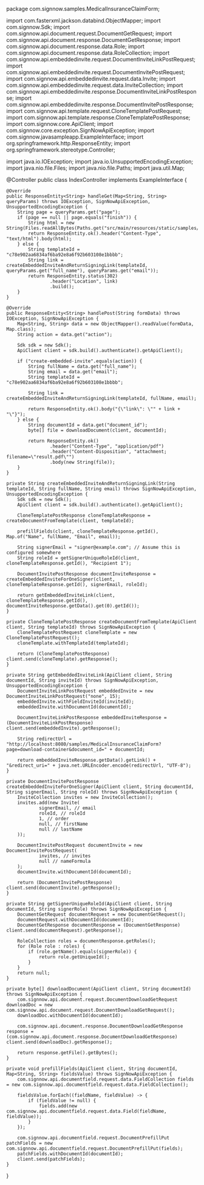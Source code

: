 package com.signnow.samples.MedicalInsuranceClaimForm;

import com.fasterxml.jackson.databind.ObjectMapper;
import com.signnow.Sdk;
import com.signnow.api.document.request.DocumentGetRequest;
import com.signnow.api.document.response.DocumentGetResponse;
import com.signnow.api.document.response.data.Role;
import com.signnow.api.document.response.data.RoleCollection;
import com.signnow.api.embeddedinvite.request.DocumentInviteLinkPostRequest;
import com.signnow.api.embeddedinvite.request.DocumentInvitePostRequest;
import com.signnow.api.embeddedinvite.request.data.Invite;
import com.signnow.api.embeddedinvite.request.data.InviteCollection;
import com.signnow.api.embeddedinvite.response.DocumentInviteLinkPostResponse;
import com.signnow.api.embeddedinvite.response.DocumentInvitePostResponse;
import com.signnow.api.template.request.CloneTemplatePostRequest;
import com.signnow.api.template.response.CloneTemplatePostResponse;
import com.signnow.core.ApiClient;
import com.signnow.core.exception.SignNowApiException;
import com.signnow.javasampleapp.ExampleInterface;
import org.springframework.http.ResponseEntity;
import org.springframework.stereotype.Controller;

import java.io.IOException;
import java.io.UnsupportedEncodingException;
import java.nio.file.Files;
import java.nio.file.Paths;
import java.util.Map;

@Controller
public class IndexController implements ExampleInterface {

    @Override
    public ResponseEntity<String> handleGet(Map<String, String> queryParams) throws IOException, SignNowApiException, UnsupportedEncodingException {
        String page = queryParams.get("page");
        if (page == null || page.equals("finish")) {
            String html = new String(Files.readAllBytes(Paths.get("src/main/resources/static/samples/MedicalInsuranceClaimForm/index.html")));
            return ResponseEntity.ok().header("Content-Type", "text/html").body(html);
        } else {
            String templateId = "c78e902aa6834af6ba92e8a6f92b603108e1bbbb";
            String link = createEmbeddedInviteAndReturnSigningLink(templateId, queryParams.get("full_name"), queryParams.get("email"));
            return ResponseEntity.status(302)
                    .header("Location", link)
                    .build();
        }
    }

    @Override
    public ResponseEntity<String> handlePost(String formData) throws IOException, SignNowApiException {
        Map<String, String> data = new ObjectMapper().readValue(formData, Map.class);
        String action = data.get("action");

        Sdk sdk = new Sdk();
        ApiClient client = sdk.build().authenticate().getApiClient();

        if ("create-embedded-invite".equals(action)) {
            String fullName = data.get("full_name");
            String email = data.get("email");
            String templateId = "c78e902aa6834af6ba92e8a6f92b603108e1bbbb";

            String link = createEmbeddedInviteAndReturnSigningLink(templateId, fullName, email);

            return ResponseEntity.ok().body("{\"link\": \"" + link + "\"}");
        } else {
            String documentId = data.get("document_id");
            byte[] file = downloadDocument(client, documentId);

            return ResponseEntity.ok()
                    .header("Content-Type", "application/pdf")
                    .header("Content-Disposition", "attachment; filename=\"result.pdf\"")
                    .body(new String(file));
        }
    }

    private String createEmbeddedInviteAndReturnSigningLink(String templateId, String fullName, String email) throws SignNowApiException, UnsupportedEncodingException {
        Sdk sdk = new Sdk();
        ApiClient client = sdk.build().authenticate().getApiClient();

        CloneTemplatePostResponse cloneTemplateResponse = createDocumentFromTemplate(client, templateId);

        prefillFields(client, cloneTemplateResponse.getId(), Map.of("Name", fullName, "Email", email));

        String signerEmail = "signer@example.com"; // Assume this is configured somewhere
        String roleId = getSignerUniqueRoleId(client, cloneTemplateResponse.getId(), "Recipient 1");

        DocumentInvitePostResponse documentInviteResponse = createEmbeddedInviteForOneSigner(client, cloneTemplateResponse.getId(), signerEmail, roleId);

        return getEmbeddedInviteLink(client, cloneTemplateResponse.getId(), documentInviteResponse.getData().get(0).getId());
    }

    private CloneTemplatePostResponse createDocumentFromTemplate(ApiClient client, String templateId) throws SignNowApiException {
        CloneTemplatePostRequest cloneTemplate = new CloneTemplatePostRequest();
        cloneTemplate.withTemplateId(templateId);

        return (CloneTemplatePostResponse) client.send(cloneTemplate).getResponse();
    }

    private String getEmbeddedInviteLink(ApiClient client, String documentId, String inviteId) throws SignNowApiException, UnsupportedEncodingException {
        DocumentInviteLinkPostRequest embeddedInvite = new DocumentInviteLinkPostRequest("none", 15);
        embeddedInvite.withFieldInviteId(inviteId);
        embeddedInvite.withDocumentId(documentId);

        DocumentInviteLinkPostResponse embeddedInviteResponse = (DocumentInviteLinkPostResponse) client.send(embeddedInvite).getResponse();

        String redirectUrl = "http://localhost:8080/samples/MedicalInsuranceClaimForm?page=download-container&document_id=" + documentId;

        return embeddedInviteResponse.getData().getLink() + "&redirect_uri=" + java.net.URLEncoder.encode(redirectUrl, "UTF-8");
    }

    private DocumentInvitePostResponse createEmbeddedInviteForOneSigner(ApiClient client, String documentId, String signerEmail, String roleId) throws SignNowApiException {
        InviteCollection invites = new InviteCollection();
        invites.add(new Invite(
                signerEmail, // email
                roleId, // roleId
                1, // order
                null, // firstName
                null // lastName
        ));

        DocumentInvitePostRequest documentInvite = new DocumentInvitePostRequest(
                invites, // invites
                null // nameFormula
        );
        documentInvite.withDocumentId(documentId);

        return (DocumentInvitePostResponse) client.send(documentInvite).getResponse();
    }

    private String getSignerUniqueRoleId(ApiClient client, String documentId, String signerRole) throws SignNowApiException {
        DocumentGetRequest documentRequest = new DocumentGetRequest();
        documentRequest.withDocumentId(documentId);
        DocumentGetResponse documentResponse = (DocumentGetResponse) client.send(documentRequest).getResponse();

        RoleCollection roles = documentResponse.getRoles();
        for (Role role : roles) {
            if (role.getName().equals(signerRole)) {
                return role.getUniqueId();
            }
        }
        return null;
    }

    private byte[] downloadDocument(ApiClient client, String documentId) throws SignNowApiException {
        com.signnow.api.document.request.DocumentDownloadGetRequest downloadDoc = new com.signnow.api.document.request.DocumentDownloadGetRequest();
        downloadDoc.withDocumentId(documentId);

        com.signnow.api.document.response.DocumentDownloadGetResponse response = (com.signnow.api.document.response.DocumentDownloadGetResponse) client.send(downloadDoc).getResponse();

        return response.getFile().getBytes();
    }

    private void prefillFields(ApiClient client, String documentId, Map<String, String> fieldsValue) throws SignNowApiException {
        com.signnow.api.documentfield.request.data.FieldCollection fields = new com.signnow.api.documentfield.request.data.FieldCollection();

        fieldsValue.forEach((fieldName, fieldValue) -> {
            if (fieldValue != null) {
                fields.add(new com.signnow.api.documentfield.request.data.Field(fieldName, fieldValue));
            }
        });

        com.signnow.api.documentfield.request.DocumentPrefillPut patchFields = new com.signnow.api.documentfield.request.DocumentPrefillPut(fields);
        patchFields.withDocumentId(documentId);
        client.send(patchFields);
    }
}